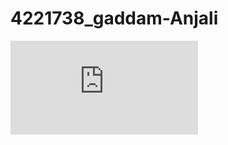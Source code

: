 # 4221738_gaddam-Anjali
![image alt](https://github.com/GaddamAnjali/4221738_gaddam-Anjali/blob/f781be2be8ab114eef096e9f02bd39caf35f62c4/simple%20learn%20git%20training%20certificate.pdf)
